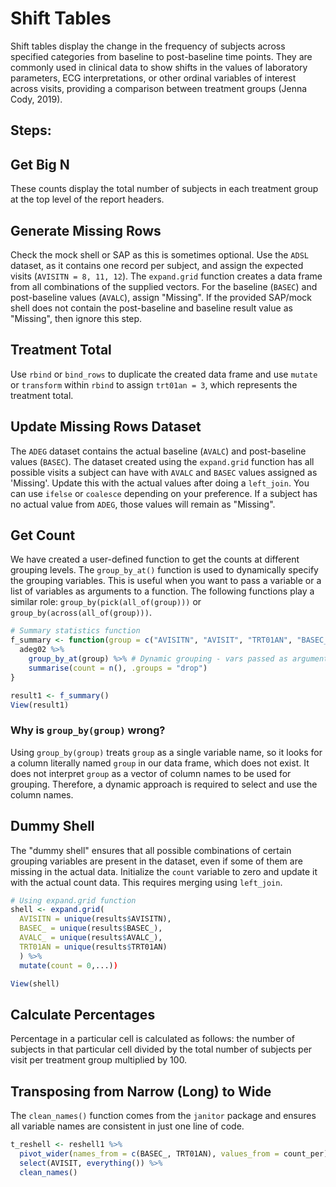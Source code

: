 # Shift Tables

Shift tables display the change in the frequency of subjects across specified categories from baseline to post-baseline time points. They are commonly used in clinical data to show shifts in the values of laboratory parameters, ECG interpretations, or other ordinal variables of interest across visits, providing a comparison between treatment groups (Jenna Cody, 2019).
## Steps:

## Get Big N

These counts display the total number of subjects in each treatment group at the top level of the report headers.

## Generate Missing Rows

Check the mock shell or SAP as this is sometimes optional. Use the `ADSL` dataset, as it contains one record per subject, and assign the expected visits (`AVISITN = 8, 11, 12`). The `expand.grid` function creates a data frame from all combinations of the supplied vectors. For the baseline (`BASEC`) and post-baseline values (`AVALC`), assign "Missing". If the provided SAP/mock shell does not contain the post-baseline and baseline result value as "Missing", then ignore this step.

## Treatment Total

Use `rbind` or `bind_rows` to duplicate the created data frame and use `mutate` or `transform` within `rbind` to assign `trt01an = 3`, which represents the treatment total.

## Update Missing Rows Dataset

The `ADEG` dataset contains the actual baseline (`AVALC`) and post-baseline values (`BASEC`). The dataset created using the `expand.grid` function has all possible visits a subject can have with `AVALC` and `BASEC` values assigned as 'Missing'. Update this with the actual values after doing a `left_join`. You can use `ifelse` or `coalesce` depending on your preference. If a subject has no actual value from `ADEG`, those values will remain as "Missing".

## Get Count

We have created a user-defined function to get the counts at different grouping levels. The `group_by_at()` function is used to dynamically specify the grouping variables. This is useful when you want to pass a variable or a list of variables as arguments to a function. The following functions play a similar role: `group_by(pick(all_of(group)))` or `group_by(across(all_of(group)))`.



```r
# Summary statistics function
f_summary <- function(group = c("AVISITN", "AVISIT", "TRT01AN", "BASEC_", "AVALC_")) {
  adeg02 %>%
    group_by_at(group) %>% # Dynamic grouping - vars passed as arguments to a function
    summarise(count = n(), .groups = "drop")
}

result1 <- f_summary()
View(result1)
```
### Why is `group_by(group)` wrong?

Using `group_by(group)` treats `group` as a single variable name, so it looks for a column literally named `group` in our data frame, which does not exist. It does not interpret `group` as a vector of column names to be used for grouping. Therefore, a dynamic approach is required to select and use the column names.

## Dummy Shell

The "dummy shell" ensures that all possible combinations of certain grouping variables are present in the dataset, even if some of them are missing in the actual data. Initialize the `count` variable to zero and update it with the actual count data. This requires merging using `left_join`.

```r
# Using expand.grid function
shell <- expand.grid(
  AVISITN = unique(results$AVISITN),
  BASEC_ = unique(results$BASEC_),
  AVALC_ = unique(results$AVALC_),
  TRT01AN = unique(results$TRT01AN)
  ) %>%
  mutate(count = 0,...))

View(shell)
```
## Calculate Percentages

Percentage in a particular cell is calculated as follows: the number of subjects in that particular cell divided by the total number of subjects per visit per treatment group multiplied by 100.

## Transposing from Narrow (Long) to Wide

The `clean_names()` function comes from the `janitor` package and ensures all variable names are consistent in just one line of code.

```r
t_reshell <- reshell1 %>%
  pivot_wider(names_from = c(BASEC_, TRT01AN), values_from = count_per) %>%
  select(AVISIT, everything()) %>%
  clean_names()

